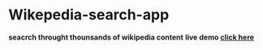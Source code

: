 # Wikepedia-search-app
**seacrch throught thounsands of wikipedia content**
**live demo [click here](https://wekipidia-search.netlify.app/)**
